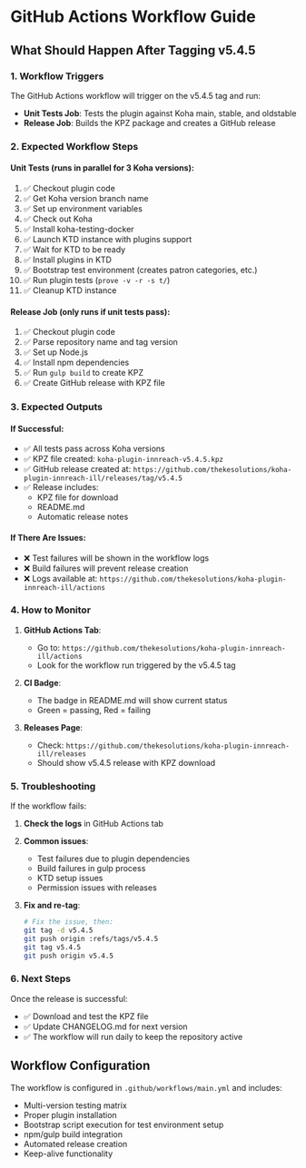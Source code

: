 # GitHub Actions Workflow Guide

## What Should Happen After Tagging v5.4.5

### 1. Workflow Triggers
The GitHub Actions workflow will trigger on the v5.4.5 tag and run:

- **Unit Tests Job**: Tests the plugin against Koha main, stable, and oldstable
- **Release Job**: Builds the KPZ package and creates a GitHub release

### 2. Expected Workflow Steps

#### Unit Tests (runs in parallel for 3 Koha versions):
1. ✅ Checkout plugin code
2. ✅ Get Koha version branch name
3. ✅ Set up environment variables
4. ✅ Check out Koha
5. ✅ Install koha-testing-docker
6. ✅ Launch KTD instance with plugins support
7. ✅ Wait for KTD to be ready
8. ✅ Install plugins in KTD
9. ✅ Bootstrap test environment (creates patron categories, etc.)
10. ✅ Run plugin tests (`prove -v -r -s t/`)
11. ✅ Cleanup KTD instance

#### Release Job (only runs if unit tests pass):
1. ✅ Checkout plugin code
2. ✅ Parse repository name and tag version
3. ✅ Set up Node.js
4. ✅ Install npm dependencies
5. ✅ Run `gulp build` to create KPZ
6. ✅ Create GitHub release with KPZ file

### 3. Expected Outputs

#### If Successful:
- ✅ All tests pass across Koha versions
- ✅ KPZ file created: `koha-plugin-innreach-v5.4.5.kpz`
- ✅ GitHub release created at: `https://github.com/thekesolutions/koha-plugin-innreach-ill/releases/tag/v5.4.5`
- ✅ Release includes:
  - KPZ file for download
  - README.md
  - Automatic release notes

#### If There Are Issues:
- ❌ Test failures will be shown in the workflow logs
- ❌ Build failures will prevent release creation
- ❌ Logs available at: `https://github.com/thekesolutions/koha-plugin-innreach-ill/actions`

### 4. How to Monitor

1. **GitHub Actions Tab**: 
   - Go to: `https://github.com/thekesolutions/koha-plugin-innreach-ill/actions`
   - Look for the workflow run triggered by the v5.4.5 tag

2. **CI Badge**: 
   - The badge in README.md will show current status
   - Green = passing, Red = failing

3. **Releases Page**:
   - Check: `https://github.com/thekesolutions/koha-plugin-innreach-ill/releases`
   - Should show v5.4.5 release with KPZ download

### 5. Troubleshooting

If the workflow fails:

1. **Check the logs** in GitHub Actions tab
2. **Common issues**:
   - Test failures due to plugin dependencies
   - Build failures in gulp process
   - KTD setup issues
   - Permission issues with releases

3. **Fix and re-tag**:
   ```bash
   # Fix the issue, then:
   git tag -d v5.4.5
   git push origin :refs/tags/v5.4.5
   git tag v5.4.5
   git push origin v5.4.5
   ```

### 6. Next Steps

Once the release is successful:
- ✅ Download and test the KPZ file
- ✅ Update CHANGELOG.md for next version
- ✅ The workflow will run daily to keep the repository active

## Workflow Configuration

The workflow is configured in `.github/workflows/main.yml` and includes:
- Multi-version testing matrix
- Proper plugin installation
- Bootstrap script execution for test environment setup
- npm/gulp build integration
- Automated release creation
- Keep-alive functionality
